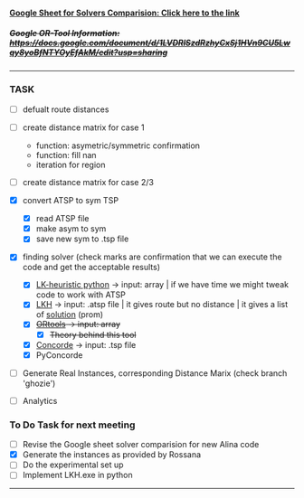 #### [Google Sheet for Solvers Comparision: Click here to the link](https://docs.google.com/spreadsheets/d/1eHaEsVsWJSm-UYiAW34GOKpbrfaD1_RH/edit#gid=542634310)  
##### ~~Google OR-Tool Information: https://docs.google.com/document/d/1LVDRISzdRzhyCxSj1HVn9CU5Lwqy8yoBfNTYOyEfAkM/edit?usp=sharing~~ 
---
### TASK  

- [ ] defualt route distances
- [ ] create distance matrix for case 1
  - function: asymetric/symmetric confirmation
  - function: fill nan
  - iteration for region
- [ ] create distance matrix for case 2/3
- [x] convert ATSP to sym TSP
   - [x] read ATSP file
   - [x] make asym to sym
   - [x] save new sym to .tsp file
- [x] finding solver (check marks are confirmation that we can execute the code and get the acceptable results)
   - [x] [LK-heuristic python](https://pypi.org/project/lk-heuristic) -> input: array | if we have time we might tweak code to work with ATSP
   - [x] [LKH](https://pypi.org/project/lkh/) -> input: .atsp file | it gives route but no distance | it gives a list of [solution](https://github.com/Pratiksha100/AnalyticsProject/blob/cheewan/ResultFromLKH.md) (prom)
   - [x] ~~[ORtools](https://developers.google.com/optimization) -> input: array~~  
      - [x] ~~Theory behind this tool~~  
   - [x] [Concorde](https://www.math.uwaterloo.ca/tsp/concorde.html) -> input: .tsp file  
   - [x] PyConcorde
- [ ] Generate Real Instances, corresponding Distance Marix (check branch 'ghozie')  
- [ ] Analytics


### To Do Task for next meeting
- [ ] Revise the Google sheet solver comparision for new Alina code
- [x] Generate the instances as provided by Rossana
- [ ] Do the experimental set up 
- [ ] Implement LKH.exe in python
  
---  
  
 

